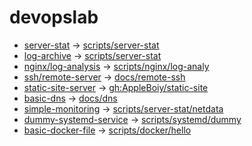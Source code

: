 # devopslab

- [server-stat](https://roadmap.sh/projects/server-stats) -> [scripts/server-stat](scripts/server-stat)
- [log-archive](https://roadmap.sh/projects/log-archive-tool) -> [scripts/server-stat](scripts/server-stat)
- [nginx/log-analysis](https://roadmap.sh/projects/nginx-log-analyser) -> [scripts/nginx/log-analy](scripts/nginx/log-analy)
- [ssh/remote-server](https://roadmap.sh/projects/ssh-remote-server-setup) -> [docs/remote-ssh](docs/remote-ssh)
- [static-site-server](https://roadmap.sh/projects/static-site-server) -> [gh:AppleBoiy/static-site](https://github.com/AppleBoiy/static-site)
- [basic-dns](https://roadmap.sh/projects/basic-dns) -> [docs/dns](docs/dns)
- [simple-monitoring](https://roadmap.sh/projects/simple-monitoring-dashboard) -> [scripts/server-stat/netdata](scripts/server-stat/netdata)
- [dummy-systemd-service](https://roadmap.sh/projects/dummy-systemd-service) -> [scripts/systemd/dummy](scripts/systemd/dummy)
- [basic-docker-file](https://roadmap.sh/projects/basic-dockerfile) -> [scripts/docker/hello](scripts/docker/hello)